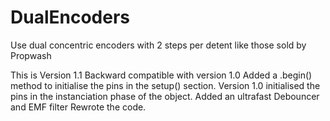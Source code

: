 # DualEncoders
Use dual concentric encoders with 2 steps per detent like those sold by Propwash

This is Version 1.1
  Backward compatible with version 1.0 
  Added a .begin() method to initialise the pins in the setup() section. Version 1.0 initialised the pins in the instanciation phase of the object.
  Added an ultrafast Debouncer and EMF filter
  Rewrote the code.

